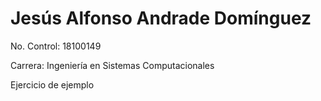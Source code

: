 # Jesús Alfonso Andrade Domínguez 
No. Control: 18100149

Carrera: Ingeniería en Sistemas Computacionales 

Ejercicio de ejemplo 